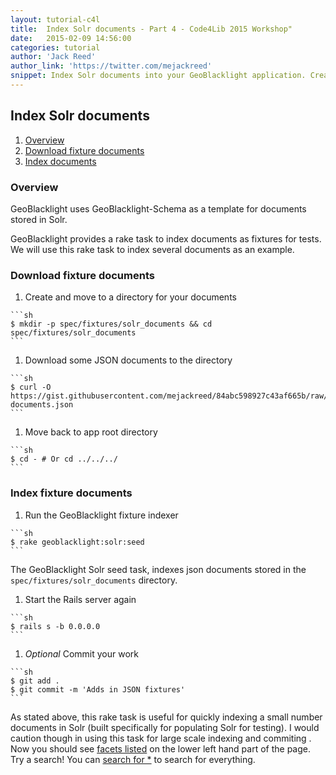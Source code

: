 ```yaml
---
layout: tutorial-c4l
title:  Index Solr documents - Part 4 - Code4Lib 2015 Workshop"
date:   2015-02-09 14:56:00
categories: tutorial
author: 'Jack Reed'
author_link: 'https://twitter.com/mejackreed'
snippet: Index Solr documents into your GeoBlacklight application. Created as part of a tutorial series for a 2015 Code4Lib Preconference Workshop'
---
```




## Index Solr documents
  1. [Overview](#overview)
  1. [Download fixture documents](#download-fixture-documents)
  1. [Index documents](#index-documents)

### Overview

GeoBlacklight uses GeoBlacklight-Schema as a template for documents stored in Solr.

GeoBlacklight provides a rake task to index documents as fixtures for tests. We will use this rake task to index several documents as an example.

### Download fixture documents

  1. Create and move to a directory for your documents

    ```sh
    $ mkdir -p spec/fixtures/solr_documents && cd spec/fixtures/solr_documents
    ```

  1. Download some JSON documents to the directory

    ```sh
    $ curl -O https://gist.githubusercontent.com/mejackreed/84abc598927c43af665b/raw/geoblacklight-documents.json
    ```

  1. Move back to app root directory

    ```sh
    $ cd - # Or cd ../../../
    ```

### Index fixture documents

  1. Run the GeoBlacklight fixture indexer

    ```sh
    $ rake geoblacklight:solr:seed
    ```
    
The GeoBlacklight Solr seed task, indexes json documents stored in the `spec/fixtures/solr_documents` directory.

  1. Start the Rails server again

    ```sh
    $ rails s -b 0.0.0.0
    ```

  1. *Optional* Commit your work

    ```sh
    $ git add .
    $ git commit -m 'Adds in JSON fixtures'
    ```

<div class='flash-alert'>
  As stated above, this rake task is useful for quickly indexing a small  number documents in Solr (built specifically for populating Solr for testing). I would caution though in using this task for large scale indexing and commiting .
</div>

<div class='flash-success'>
  Now you should see <a href="http://127.0.0.1:3000">facets listed</a> on the lower left hand part of the page. Try a search! You can <a href="http://127.0.0.1:3000/?q=*">search for *</a> to search for everything.
</div>
